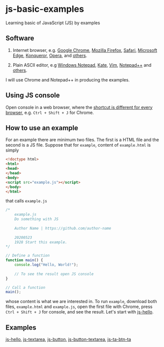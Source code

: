 # js-basic-examples
Learning basic of JavaScript (JS) by examples

## Software
1. Internet browser, e.g. [Google Chrome](https://www.google.com/intl/en/chrome/), [Mozilla Firefox](https://www.mozilla.org/en-US/firefox/new/), [Safari](https://www.apple.com/safari/), [Microsoft Edge](https://www.microsoft.com/en-us/edge), [Konqueror](https://kde.org/applications/internet/org.kde.konqueror), [Opera](https://www.opera.com/de), and [others](https://www.w3schools.com/js/js_versions.asp). 

2. Plain ASCII editor, e.g [Windows Notepad](https://www.microsoft.com/de-de/p/windows-notepad/9msmlrh6lzf3?activetab=pivot:overviewtab), [Kate](https://kate-editor.org/), [Vim](https://www.vim.org/), [Notepad++](https://notepad-plus-plus.org/downloads/) and [others](https://en.wikipedia.org/wiki/List_of_text_editors).

I will use Chrome and Notepad++ in producing the examples.

## Using JS console
Open console in a web browser, where the [shortcut is different for every browser](https://wordpress.org/support/article/using-your-browser-to-diagnose-javascript-errors/), e.g. `Ctrl + Shift + J` for Chrome.

## How to use an example
For an example there are minimum two files. The first is a HTML file and the second is a JS file. Suppose that for `example`, content of `example.html` is simply

```html
<!doctype html>
<html>
<head>
</head>
<body>
<script src="example.js"></script>
</body>
</html>
```

that calls `example.js`

```javascript
/*
	example.js
	Do something with JS
	
	Author Name | https://github.com/author-name
	
	20200523
	1928 Start this example.
*/

// Define a function
function main() {
	console.log("Hello, World!");
	
	// To see the result open JS console
}

// Call a function
main();
```
whose content is what we are interested in. To run `example`, download both files, `example.html` and `example.js`, open the first file with Chrome, press `Ctrl + Shift + J` for console, and see the result. Let's start with [js-hello](js-hello).

## Examples
[js-hello](js-hello), [js-textarea](js-textarea), [js-button](js-button), [js-button-textarea](js-button-textarea), [js-ta-btn-ta](js-ta-btn-ta)
